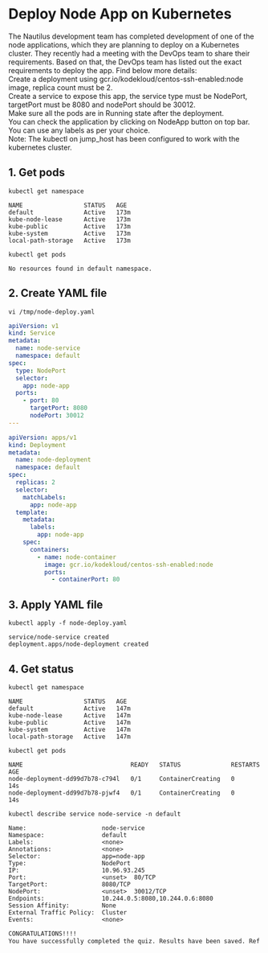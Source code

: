 # Deploy Node App on Kubernetes

The Nautilus development team has completed development of one of the node applications, which they are planning to deploy on a Kubernetes cluster. They recently had a meeting with the DevOps team to share their requirements. Based on that, the DevOps team has listed out the exact requirements to deploy the app. Find below more details:  
Create a deployment using gcr.io/kodekloud/centos-ssh-enabled:node image, replica count must be 2.  
Create a service to expose this app, the service type must be NodePort, targetPort must be 8080 and nodePort should be 30012.  
Make sure all the pods are in Running state after the deployment.  
You can check the application by clicking on NodeApp button on top bar.  
You can use any labels as per your choice.  
Note: The kubectl on jump_host has been configured to work with the kubernetes cluster.  



## 1. Get pods
`kubectl get namespace`
```console
NAME                 STATUS   AGE
default              Active   173m
kube-node-lease      Active   173m
kube-public          Active   173m
kube-system          Active   173m
local-path-storage   Active   173m
```

`kubectl get pods`
```console
No resources found in default namespace.
```


## 2. Create YAML file
`vi /tmp/node-deploy.yaml`
```yaml
apiVersion: v1
kind: Service
metadata:
  name: node-service
  namespace: default
spec:
  type: NodePort
  selector:
    app: node-app
  ports:
    - port: 80
      targetPort: 8080
      nodePort: 30012
---

apiVersion: apps/v1
kind: Deployment
metadata:
  name: node-deployment
  namespace: default
spec:
  replicas: 2
  selector:
    matchLabels:
      app: node-app
  template:
    metadata:
      labels:
        app: node-app
    spec:
      containers:
        - name: node-container
          image: gcr.io/kodekloud/centos-ssh-enabled:node
          ports:
            - containerPort: 80
```


## 3. Apply YAML file
`kubectl apply -f node-deploy.yaml`
```console
service/node-service created
deployment.apps/node-deployment created
```


## 4. Get status
`kubectl get namespace`
```console
NAME                 STATUS   AGE
default              Active   147m
kube-node-lease      Active   147m
kube-public          Active   147m
kube-system          Active   147m
local-path-storage   Active   147m
```


`kubectl get pods`
```console
NAME                              READY   STATUS              RESTARTS   AGE
node-deployment-dd99d7b78-c794l   0/1     ContainerCreating   0          14s
node-deployment-dd99d7b78-pjwf4   0/1     ContainerCreating   0          14s
```


`kubectl describe service node-service -n default`
```console
Name:                     node-service
Namespace:                default
Labels:                   <none>
Annotations:              <none>
Selector:                 app=node-app
Type:                     NodePort
IP:                       10.96.93.245
Port:                     <unset>  80/TCP
TargetPort:               8080/TCP
NodePort:                 <unset>  30012/TCP
Endpoints:                10.244.0.5:8080,10.244.0.6:8080
Session Affinity:         None
External Traffic Policy:  Cluster
Events:                   <none>
```


```bash
CONGRATULATIONS!!!!
You have successfully completed the quiz. Results have been saved. Ref ID:62dbab720615bcf6b462afa8
```
